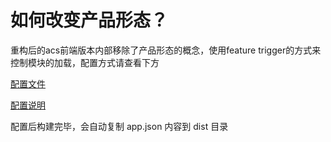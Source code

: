 # 如何改变产品形态？

重构后的acs前端版本内部移除了产品形态的概念，使用feature trigger的方式来控制模块的加载，配置方式请查看下方

[配置文件](../config/app.json)        

[配置说明](../config/README.md)

配置后构建完毕，会自动复制 app.json 内容到 dist 目录